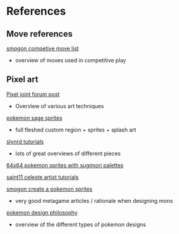 # References

## Move references

[smogon competive move list](https://www.smogon.com/cap/articles/competitive_moves)

- overview of moves used in competitive play

## Pixel art

[Pixel joint forum post](https://pixeljoint.com/forum/forum_posts.asp?TID=11299)

- Overview of various art techniques

[pokemon sage sprites](https://capx.fandom.com/wiki/Sprites)

- full fleshed custom region + sprites + splash art

[slynrd tutorials](https://www.slynyrd.com/pixelblog-catalogue)

- lots of great overviews of different pieces

[64x64 pokemon sprites with sugimori palettes](https://www.pokecommunity.com/threads/sugimori-palettes-the-ds-style-64x64-pok%C3%A9mon-sprite-resource.336945/)

[saint11 celeste artist tutorials](https://saint11.art/blog/pixel-art-tutorials/)

[smogon create a pokemon sprites](https://www.smogon.com/dex/ss/formats/cap/)

- very good metagame articles / rationale when designing mons

[pokemon design philosophy](https://forums.thousandroads.net/threads/caniss-thoughts-on-pok%C3%A9mon-design.1886/)

- overview of the different types of pokemon designs
